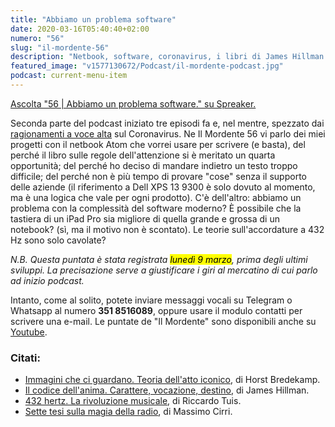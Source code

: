 ```yaml
---
title: "Abbiamo un problema software"
date: 2020-03-16T05:40:40+02:00
numero: "56"
slug: "il-mordente-56"
description: "Netbook, software, coronavirus, i libri di James Hillman e l'accordatura a 432 Hertz nella puntata 56 del podcast Il Mordente. Registrato da Riccardo Palombo."
featured_image: "v1577130672/Podcast/il-mordente-podcast.jpg"
podcast: current-menu-item
---
```


<a class="spreaker-player" rel="nofollow noopener" href="https://www.spreaker.com/episode/23718116" data-resource="episode_id=23718116" data-width="100%" data-height="200px" data-theme="light" data-playlist="false" data-playlist-continuous="false" data-autoplay="false" data-live-autoplay="false" data-chapters-image="true" data-episode-image-position="right" data-hide-logo="false" data-hide-likes="false" data-hide-comments="false" data-hide-sharing="false" data-hide-download="true">Ascolta "56 | Abbiamo un problema software." su Spreaker.</a>

Seconda parte del podcast iniziato tre episodi fa e, nel mentre, spezzato dai [ragionamenti a voce alta](/podcast/il-mordente-55/ "Ma forse è solo una cosa mia.") sul Coronavirus. Ne Il Mordente 56 vi parlo dei miei progetti con il netbook Atom che vorrei usare per scrivere (e basta), del perché il libro sulle regole dell'attenzione si è meritato un quarta opportunità; del perché ho deciso di mandare indietro un testo troppo difficile; del perché non è più tempo di provare "cose" senza il supporto delle aziende (il riferimento a Dell XPS 13 9300 è solo dovuto al momento, ma è una logica che vale per ogni prodotto). C'è dell'altro: abbiamo un problema con la complessità del software moderno? È possibile che la tastiera di un iPad Pro sia migliore di quella grande e grossa di un notebook? (sì, ma il motivo non è scontato). Le teorie sull'accordature a 432 Hz sono solo cavolate?

_N.B. Questa puntata è stata registrata <mark>lunedì 9 marzo</mark>, prima degli ultimi sviluppi. La precisazione serve a giustificare i giri al mercatino di cui parlo ad inizio podcast._

Intanto, come al solito, potete inviare messaggi vocali su Telegram o Whatsapp al numero **351 8516089**, oppure usare il modulo contatti per scrivere una e-mail. Le puntate de "Il Mordente" sono disponibili anche su <a target="_blank" rel="nofollow noopener" title="Canale Youtube Riccardo Palombo" href="https://www.youtube.com/riccardopalombo">Youtube</a>.

### Citati:
<ul>
<li><a href="https://amzn.to/3cE6or5" target="_blank" rel="nofollow noopener" title="Vedi il libro Immagini che ci guardano. Teoria dell'atto iconico.">Immagini che ci guardano. Teoria dell'atto iconico</a>, di Horst Bredekamp.</li>
<li><a href="https://amzn.to/2ICCS7H" target="_blank" rel="nofollow noopener" title="Vedi il libro Il codice dell'anima. Carattere, vocazione, destino.">Il codice dell'anima. Carattere, vocazione, destino</a>, di James Hillman.</li>
<li><a href="https://amzn.to/39SuOeN" target="_blank" rel="nofollow noopener" title="Vedi il libro 432 hertz. La rivoluzione musicale.">432 hertz. La rivoluzione musicale</a>, di Riccardo Tuis.</li>
<li><a href="https://amzn.to/2tuTfzb" target="_blank" rel="nofollow noopener" title="Vedi il libro Sette tesi sulla magia della radio">Sette tesi sulla magia della radio</a>, di Massimo Cirri.</li>
</ul>


